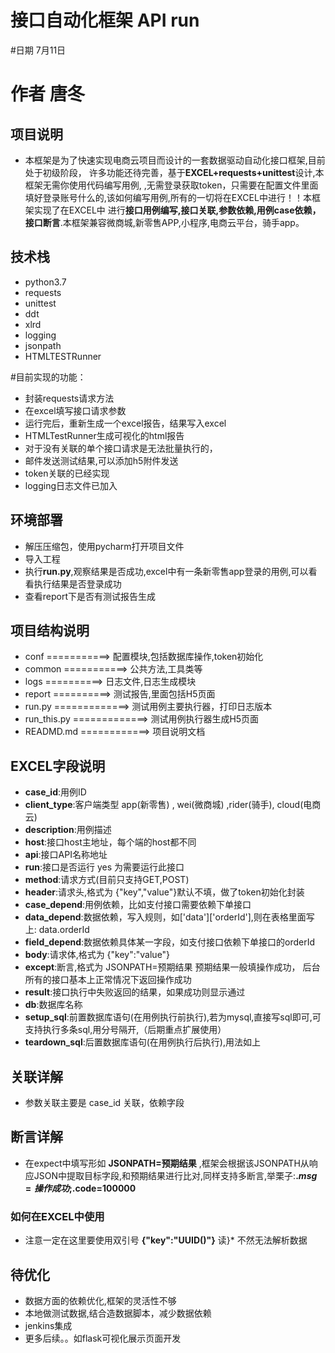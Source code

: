 # 接口自动化框架    API run    
#日期 7月11日
# 作者 唐冬
## 项目说明
- 本框架是为了快速实现电商云项目而设计的一套数据驱动自动化接口框架,目前处于初级阶段，
许多功能还待完善，基于**EXCEL+requests+unittest**设计,本框架无需你使用代码编写用例,
,无需登录获取token，只需要在配置文件里面填好登录账号什么的,该如何编写用例,所有的一切将在EXCEL中进行！！本框架实现了在EXCEL中
进行**接口用例编写,接口关联,参数依赖,用例case依赖，接口断言**.本框架兼容微商城,新零售APP,小程序,电商云平台，骑手app。

## 技术栈
- python3.7
- requests
- unittest
- ddt
- xlrd
- logging
- jsonpath
- HTMLTESTRunner

#目前实现的功能：
- 封装requests请求方法
- 在excel填写接口请求参数
- 运行完后，重新生成一个excel报告，结果写入excel
- HTMLTestRunner生成可视化的html报告
- 对于没有关联的单个接口请求是无法批量执行的，
- 邮件发送测试结果,可以添加h5附件发送
- token关联的已经实现
- logging日志文件已加入

## 环境部署
- 解压压缩包，使用pycharm打开项目文件
- 导入工程
- 执行**run.py**,观察结果是否成功,excel中有一条新零售app登录的用例,可以看看执行结果是否登录成功
- 查看report下是否有测试报告生成

## 项目结构说明
- conf ===========> 配置模块,包括数据库操作,token初始化
- common ===========> 公共方法,工具类等
- logs ==========> 日志文件,日志生成模块
- report ==========> 测试报告,里面包括H5页面
- run.py =============> 测试用例主要执行器，打印日志版本
- run_this.py =============> 测试用例执行器生成H5页面
- READMD.md ============> 项目说明文档

## EXCEL字段说明
- **case_id**:用例ID
- **client_type**:客户端类型 app(新零售) , wei(微商城) ,rider(骑手),  cloud(电商云)
- **description**:用例描述
- **host**:接口host主地址，每个端的host都不同
- **api**:接口API名称地址
- **run**:接口是否运行 yes 为需要运行此接口
- **method**:请求方式(目前只支持GET,POST)
- **header**:请求头,格式为 {"key","value"}默认不填，做了token初始化封装
- **case_depend**:用例依赖，比如支付接口需要依赖下单接口
- **data_depend**:数据依赖，写入规则，如['data']['orderId'],则在表格里面写上: data.orderId
- **field_depend**:数据依赖具体某一字段，如支付接口依赖下单接口的orderId 
- **body**:请求体,格式为 {"key":"value"}
- **except**:断言,格式为  JSONPATH=预期结果  预期结果一般填操作成功，  后台所有的接口基本上正常情况下返回操作成功
- **result**:接口执行中失败返回的结果，如果成功则显示通过
- **db**:数据库名称
- **setup_sql**:前置数据库语句(在用例执行前执行),若为mysql,直接写sql即可,可支持执行多条sql,用分号隔开,（后期重点扩展使用）
- **teardown_sql**:后置数据库语句(在用例执行后执行),用法如上


## 关联详解
- 参数关联主要是 case_id 关联，依赖字段


## 断言详解
- 在expect中填写形如  **JSONPATH=预期结果** ,框架会根据该JSONPATH从响应JSON中提取目标字段,和预期结果进行比对,同样支持多断言,举栗子:**$.msg=操作成功;$.code=100000**

### 如何在EXCEL中使用
- 注意一定在这里要使用双引号  **{"key":"UUID()"}**  读}* 不然无法解析数据


## 待优化
- 数据方面的依赖优化,框架的灵活性不够
- 本地做测试数据,结合造数据脚本，减少数据依赖
- jenkins集成
- 更多后续。。如flask可视化展示页面开发
